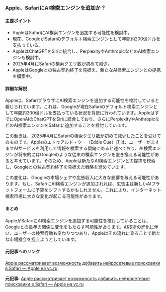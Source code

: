 ### Apple、SafariにAI検索エンジンを追加か？

#### 主要ポイント
- AppleはSafariにAI検索エンジンを追加する可能性を検討中。
- 現在、GoogleがSafariのデフォルト検索エンジンとして年間約200億ドルを支払っている。
- AppleはChatGPTをSiriに統合し、PerplexityやAnthropicなどのAI検索エンジンも検討中。
- 2025年4月にSafariの検索クエリ数が初めて減少。
- AppleはGoogleとの独占契約終了を見据え、新たなAI検索エンジンとの提携を模索中。

#### 詳細な解説

Appleは、SafariブラウザにAI検索エンジンを追加する可能性を検討していると報じられています。これは、Googleが現在Safariのデフォルト検索エンジンとして年間約200億ドルを支払っている状況を背景に行われています。AppleはすでにOpenAIのChatGPTをSiriに統合しており、さらにPerplexityやAnthropicなどのAI検索エンジンをSafariに追加することを検討しています。

この動きは、2025年4月にSafariの検索クエリ数が初めて減少したことを受けてのものです。Appleのエドゥアルド・クー（Eddie Cue）氏は、ユーザーがますますAIサービスを利用して情報を検索する傾向にあると述べており、AI検索エンジンが将来的にはGoogleのような従来の検索エンジンを置き換える可能性があると考えています。そのため、Appleは新たなAI検索エンジンとの提携を模索し、Googleとの独占契約終了を見据えた戦略を進めています。

この変化は、Googleの市場シェアや広告収入に大きな影響を与える可能性があります。もし、SafariにAI検索エンジンが追加されれば、広告主は新しいAIプラットフォームに予算をシフトするかもしれません。これにより、インターネット検索市場に大きな変化が起こる可能性があります。

#### まとめ

AppleがSafariにAI検索エンジンを追加する可能性を検討していることは、Googleとの長年の関係に変化をもたらす可能性があります。AI技術の進化に伴い、ユーザーの検索行動も変わりつつあり、Appleはその流れに乗ることで新たな市場機会を捉えようとしています。

#### 元記事へのリンク
[Apple рассматривает возможность добавить нейросетевые поисковики в Safari — Apple на vc.ru](https://vc.ru/apple/123456-apple-rassmatrivaet-vozmozhnost-dobavit-neyrosetevye-poiskoviki-v-safari)

**元記事:** [Apple рассматривает возможность добавить нейросетевые поисковики в Safari — Apple на vc.ru](https://vc.ru/apple/1974752-apple-integratsiya-neurositevyh-poiskovikov-v-safari)